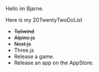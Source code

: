 Hello im Bjarne.

Here is my 20TwentyTwoDoList

- ~~Tailwind~~
- ~~Alpine.js~~
- ~~Next.js~~
- Three.js
- Release a game.
- Release an app on the AppStore.

<!---
bvoigtlaender/bvoigtlaender is a ✨ special ✨ repository because its `README.md` (this file) appears on your GitHub profile.
You can click the Preview link to take a look at your changes.
--->
